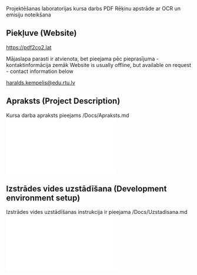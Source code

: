 Projektēšanas laboratorijas kursa darbs
PDF Rēķinu apstrāde ar OCR un emisiju noteikšana

## Piekļuve (Website)
https://pdf2co2.lat

Mājaslapa parasti ir atvienota, bet pieejama pēc pieprasījuma - kontaktinformācija zemāk
Website is usually offline, but available on request - contact information below

haralds.kempelis@edu.rtu.lv

## Apraksts (Project Description)
Kursa darba apraksts pieejams /Docs/Apraksts.md
![/Docs/Apraksts.md](/Docs/Apraksts.md)

## Izstrādes vides uzstādīšana (Development environment setup)
Izstrādes vides uzstādīšanas instrukcija ir pieejama /Docs/Uzstadisana.md
![/Docs/Uzstadisana.md](/Docs/Uzstadisana.md)
